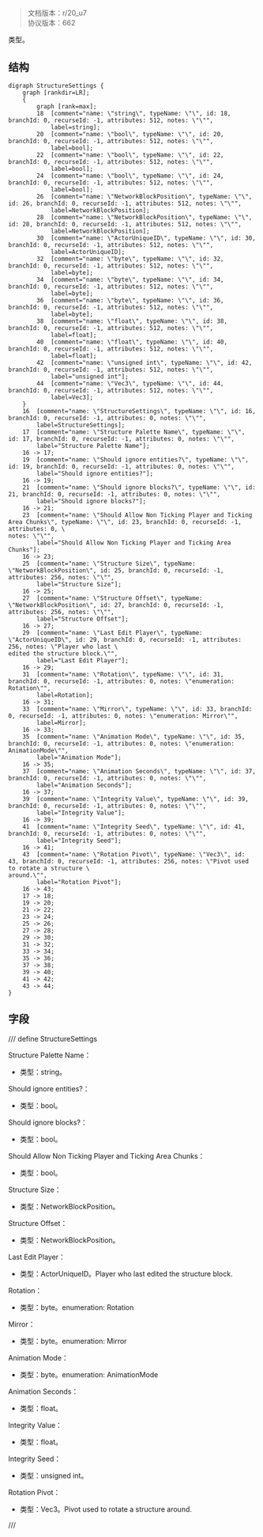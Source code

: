 # <!-- md:samp StructureSettings -->

> 文档版本：r/20_u7<br/>协议版本：662

<!-- md:samp StructureSettings -->类型。

## 结构

```viz
digraph StructureSettings {
	graph [rankdir=LR];
	{
		graph [rank=max];
		18	[comment="name: \"string\", typeName: \"\", id: 18, branchId: 0, recurseId: -1, attributes: 512, notes: \"\"",
			label=string];
		20	[comment="name: \"bool\", typeName: \"\", id: 20, branchId: 0, recurseId: -1, attributes: 512, notes: \"\"",
			label=bool];
		22	[comment="name: \"bool\", typeName: \"\", id: 22, branchId: 0, recurseId: -1, attributes: 512, notes: \"\"",
			label=bool];
		24	[comment="name: \"bool\", typeName: \"\", id: 24, branchId: 0, recurseId: -1, attributes: 512, notes: \"\"",
			label=bool];
		26	[comment="name: \"NetworkBlockPosition\", typeName: \"\", id: 26, branchId: 0, recurseId: -1, attributes: 512, notes: \"\"",
			label=NetworkBlockPosition];
		28	[comment="name: \"NetworkBlockPosition\", typeName: \"\", id: 28, branchId: 0, recurseId: -1, attributes: 512, notes: \"\"",
			label=NetworkBlockPosition];
		30	[comment="name: \"ActorUniqueID\", typeName: \"\", id: 30, branchId: 0, recurseId: -1, attributes: 512, notes: \"\"",
			label=ActorUniqueID];
		32	[comment="name: \"byte\", typeName: \"\", id: 32, branchId: 0, recurseId: -1, attributes: 512, notes: \"\"",
			label=byte];
		34	[comment="name: \"byte\", typeName: \"\", id: 34, branchId: 0, recurseId: -1, attributes: 512, notes: \"\"",
			label=byte];
		36	[comment="name: \"byte\", typeName: \"\", id: 36, branchId: 0, recurseId: -1, attributes: 512, notes: \"\"",
			label=byte];
		38	[comment="name: \"float\", typeName: \"\", id: 38, branchId: 0, recurseId: -1, attributes: 512, notes: \"\"",
			label=float];
		40	[comment="name: \"float\", typeName: \"\", id: 40, branchId: 0, recurseId: -1, attributes: 512, notes: \"\"",
			label=float];
		42	[comment="name: \"unsigned int\", typeName: \"\", id: 42, branchId: 0, recurseId: -1, attributes: 512, notes: \"\"",
			label="unsigned int"];
		44	[comment="name: \"Vec3\", typeName: \"\", id: 44, branchId: 0, recurseId: -1, attributes: 512, notes: \"\"",
			label=Vec3];
	}
	16	[comment="name: \"StructureSettings\", typeName: \"\", id: 16, branchId: 0, recurseId: -1, attributes: 0, notes: \"\"",
		label=StructureSettings];
	17	[comment="name: \"Structure Palette Name\", typeName: \"\", id: 17, branchId: 0, recurseId: -1, attributes: 0, notes: \"\"",
		label="Structure Palette Name"];
	16 -> 17;
	19	[comment="name: \"Should ignore entities?\", typeName: \"\", id: 19, branchId: 0, recurseId: -1, attributes: 0, notes: \"\"",
		label="Should ignore entities?"];
	16 -> 19;
	21	[comment="name: \"Should ignore blocks?\", typeName: \"\", id: 21, branchId: 0, recurseId: -1, attributes: 0, notes: \"\"",
		label="Should ignore blocks?"];
	16 -> 21;
	23	[comment="name: \"Should Allow Non Ticking Player and Ticking Area Chunks\", typeName: \"\", id: 23, branchId: 0, recurseId: -1, attributes: 0, \
notes: \"\"",
		label="Should Allow Non Ticking Player and Ticking Area Chunks"];
	16 -> 23;
	25	[comment="name: \"Structure Size\", typeName: \"NetworkBlockPosition\", id: 25, branchId: 0, recurseId: -1, attributes: 256, notes: \"\"",
		label="Structure Size"];
	16 -> 25;
	27	[comment="name: \"Structure Offset\", typeName: \"NetworkBlockPosition\", id: 27, branchId: 0, recurseId: -1, attributes: 256, notes: \"\"",
		label="Structure Offset"];
	16 -> 27;
	29	[comment="name: \"Last Edit Player\", typeName: \"ActorUniqueID\", id: 29, branchId: 0, recurseId: -1, attributes: 256, notes: \"Player who last \
edited the structure block.\"",
		label="Last Edit Player"];
	16 -> 29;
	31	[comment="name: \"Rotation\", typeName: \"\", id: 31, branchId: 0, recurseId: -1, attributes: 0, notes: \"enumeration: Rotation\"",
		label=Rotation];
	16 -> 31;
	33	[comment="name: \"Mirror\", typeName: \"\", id: 33, branchId: 0, recurseId: -1, attributes: 0, notes: \"enumeration: Mirror\"",
		label=Mirror];
	16 -> 33;
	35	[comment="name: \"Animation Mode\", typeName: \"\", id: 35, branchId: 0, recurseId: -1, attributes: 0, notes: \"enumeration: AnimationMode\"",
		label="Animation Mode"];
	16 -> 35;
	37	[comment="name: \"Animation Seconds\", typeName: \"\", id: 37, branchId: 0, recurseId: -1, attributes: 0, notes: \"\"",
		label="Animation Seconds"];
	16 -> 37;
	39	[comment="name: \"Integrity Value\", typeName: \"\", id: 39, branchId: 0, recurseId: -1, attributes: 0, notes: \"\"",
		label="Integrity Value"];
	16 -> 39;
	41	[comment="name: \"Integrity Seed\", typeName: \"\", id: 41, branchId: 0, recurseId: -1, attributes: 0, notes: \"\"",
		label="Integrity Seed"];
	16 -> 41;
	43	[comment="name: \"Rotation Pivot\", typeName: \"Vec3\", id: 43, branchId: 0, recurseId: -1, attributes: 256, notes: \"Pivot used to rotate a structure \
around.\"",
		label="Rotation Pivot"];
	16 -> 43;
	17 -> 18;
	19 -> 20;
	21 -> 22;
	23 -> 24;
	25 -> 26;
	27 -> 28;
	29 -> 30;
	31 -> 32;
	33 -> 34;
	35 -> 36;
	37 -> 38;
	39 -> 40;
	41 -> 42;
	43 -> 44;
}

```

## 字段

/// define
StructureSettings

Structure Palette Name：<!-- md:samp string -->

- 类型：string。

Should ignore entities?：<!-- md:samp bool -->

- 类型：bool。

Should ignore blocks?：<!-- md:samp bool -->

- 类型：bool。

Should Allow Non Ticking Player and Ticking Area Chunks：<!-- md:samp bool -->

- 类型：bool。

Structure Size：[<!-- md:samp NetworkBlockPosition -->](refs/protocols/types/NetworkBlockPosition.md)

- 类型：NetworkBlockPosition。

Structure Offset：[<!-- md:samp NetworkBlockPosition -->](refs/protocols/types/NetworkBlockPosition.md)

- 类型：NetworkBlockPosition。

Last Edit Player：[<!-- md:samp ActorUniqueID -->](refs/protocols/types/ActorUniqueID.md)

- 类型：ActorUniqueID。Player who last edited the structure block.

Rotation：<!-- md:samp byte -->

- 类型：byte。enumeration: Rotation

Mirror：<!-- md:samp byte -->

- 类型：byte。enumeration: Mirror

Animation Mode：<!-- md:samp byte -->

- 类型：byte。enumeration: AnimationMode

Animation Seconds：<!-- md:samp float -->

- 类型：float。

Integrity Value：<!-- md:samp float -->

- 类型：float。

Integrity Seed：<!-- md:samp unsigned int -->

- 类型：unsigned int。

Rotation Pivot：[<!-- md:samp Vec3 -->](refs/protocols/types/Vec3.md)

- 类型：Vec3。Pivot used to rotate a structure around.


///
